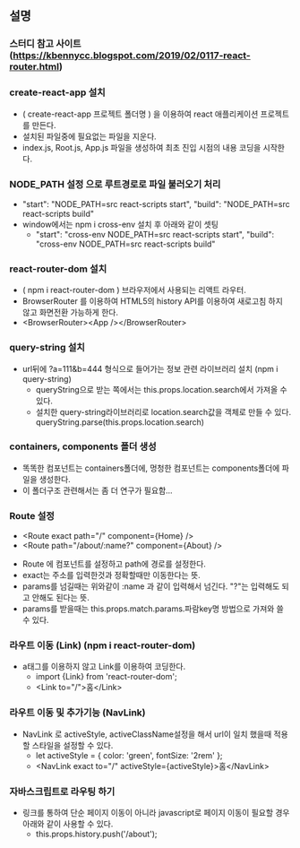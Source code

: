

## 설명 

### 스터디 참고 사이트 (https://kbennycc.blogspot.com/2019/02/0117-react-router.html)

### create-react-app 설치
* ( create-react-app 프로젝트 폴더명 ) 을 이용하여 react 애플리케이션 프로젝트를 만든다.
* 설치된 파일중에 필요없는 파일을 지운다.
* index.js, Root.js, App.js 파일을 생성하여 최초 진입 시점의 내용 코딩을 시작한다.

### NODE_PATH 설정 으로 루트경로로 파일 불러오기 처리
* "start": "NODE_PATH=src react-scripts start", "build": "NODE_PATH=src react-scripts build"
* window에서는 npm i cross-env 설치 후 아래와 같이 셋팅
  - "start": "cross-env NODE_PATH=src react-scripts start", "build": "cross-env NODE_PATH=src react-scripts build"

### react-router-dom 설치
* ( npm i react-router-dom ) 브라우저에서 사용되는 리액트 라우터.
* BrowserRouter 를 이용하여 HTML5의 history API를 이용하여 새로고침 하지 않고 화면전환 가능하게 한다.
* &lt;BrowserRouter&gt;&lt;App /&gt;&lt;/BrowserRouter&gt;
 
### query-string 설치
* url뒤에 ?a=111&b=444 형식으로 들어가는 정보 관련 라이브러리 설치 (npm i query-string) 
  - queryString으로 받는 쪽에서는 this.props.location.search에서 가져올 수 있다.
  - 설치한 query-string라이브러리로 location.search값을 객체로 만들 수 있다. queryString.parse(this.props.location.search)

### containers, components 폴더 생성
* 똑똑한 컴포넌트는 containers폴더에, 멍청한 컴포넌트는 components폴더에 파일을 생성한다.
* 이 폴더구조 관련해서는 좀 더 연구가 필요함...

### Route 설정
* &lt;Route exact path="/" component={Home} /&gt;
* &lt;Route path="/about/:name?" component={About} /&gt;
 - Route 에 컴포넌트를 설정하고 path에 경로를 설정한다.
 - exact는 주소를 입력한것과 정확할때만 이동한다는 뜻.
 - params를 넘길때는 위와같이 :name 과 같이 입력해서 넘긴다. "?"는 입력해도 되고 안해도 된다는 뜻.
 - params를 받을때는 this.props.match.params.파람key명  방법으로 가져와 쓸 수 있다.

### 라우트 이동 (Link) (npm i react-router-dom)
* a태그를 이용하지 않고 Link를 이용하여 코딩한다.
  - import {Link} from 'react-router-dom';
  - &lt;Link to="/"&gt;홈&lt;/Link&gt;

### 라우트 이동 및 추가기능 (NavLink)
* NavLink 로 activeStyle, activeClassName설정을 해서 url이 일치 했을때 적용할 스타일을 설정할 수 있다.
  - let activeStyle = {
        color: 'green',
        fontSize: '2rem'
    };
  - &lt;NavLink exact to="/" activeStyle={activeStyle}&gt;홈&lt;/NavLink&gt;
  
### 자바스크립트로 라우팅 하기
* 링크를 통하여 단순 페이지 이동이 아니라 javascript로 페이지 이동이 필요할 경우 아래와 같이 사용할 수 있다.
  - this.props.history.push('/about');



